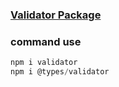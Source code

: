 ### [Validator Package](https://www.npmjs.com/package/validator)

### command use

```js
npm i validator
npm i @types/validator
```
